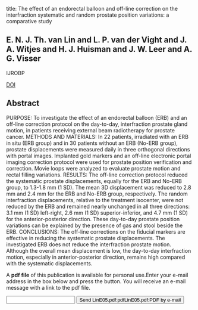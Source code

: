title: The effect of an endorectal balloon and off-line correction on the interfraction systematic and random prostate position variations: a comparative study

## E. N. J. Th. van Lin and L. P. van der Vight and J. A. Witjes and H. J. Huisman and J. W. Leer and A. G. Visser
IJROBP

<a href="https://doi.org/10.1016/j.ijrobp.2004.09.042">DOI</a>

## Abstract
PURPOSE: To investigate the effect of an endorectal balloon (ERB) and an off-line correction protocol on the day-to-day, interfraction prostate gland motion, in patients receiving external beam radiotherapy for prostate cancer. METHODS AND MATERIALS: In 22 patients, irradiated with an ERB in situ (ERB group) and in 30 patients without an ERB (No-ERB group), prostate displacements were measured daily in three orthogonal directions with portal images. Implanted gold markers and an off-line electronic portal imaging correction protocol were used for prostate position verification and correction. Movie loops were analyzed to evaluate prostate motion and rectal filling variations. RESULTS: The off-line correction protocol reduced the systematic prostate displacements, equally for the ERB and No-ERB group, to 1.3-1.8 mm (1 SD). The mean 3D displacement was reduced to 2.8 mm and 2.4 mm for the ERB and No-ERB group, respectively. The random interfraction displacements, relative to the treatment isocenter, were not reduced by the ERB and remained nearly unchanged in all three directions: 3.1 mm (1 SD) left-right, 2.6 mm (1 SD) superior-inferior, and 4.7 mm (1 SD) for the anterior-posterior direction. These day-to-day prostate position variations can be explained by the presence of gas and stool beside the ERB. CONCLUSIONS: The off-line corrections on the fiducial markers are effective in reducing the systematic prostate displacements. The investigated ERB does not reduce the interfraction prostate motion. Although the overall mean displacement is low, the day-to-day interfraction motion, especially in anterior-posterior direction, remains high compared with the systematic displacements.

A <b>pdf file</b> of this publication is available for personal use.Enter your e-mail address in the box below and press the button. You will receive an e-mail message with a link to the pdf file.
<form action="sender.php">  <input type="text" name="email">  <input type="submit" value="Send LinE05.pdf:pdfLinE05.pdf:PDF by e-mail"></form>
